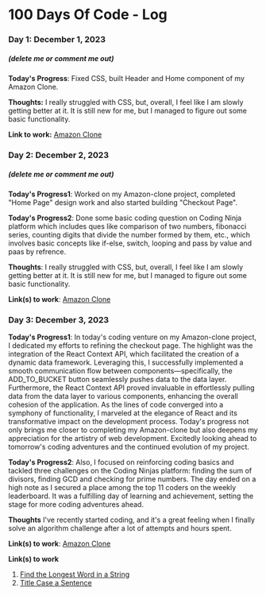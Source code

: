 # 100 Days Of Code - Log

### Day 1: December 1, 2023 
##### (delete me or comment me out)

**Today's Progress**: Fixed CSS, built Header and Home component of my Amazon Clone.

**Thoughts:** I really struggled with CSS, but, overall, I feel like I am slowly getting better at it. It is still new for me, but I managed to figure out some basic functionality.

**Link to work:** [Amazon Clone](https://github.com/Prakhar-7/Amazon-Clone)

### Day 2: December 2, 2023 
##### (delete me or comment me out)

**Today's Progress1**: Worked on my Amazon-clone project, completed "Home Page" design work and also started building "Checkout Page". 

**Today's Progress2**: Done some basic coding question on Coding Ninja platform which includes ques like comparison of two numbers, fibonacci series, counting digits that divide the number formed by them, etc., which involves basic concepts like if-else, switch, looping and pass by value and paas by refrence.   

**Thoughts**: I really struggled with CSS, but, overall, I feel like I am slowly getting better at it. It is still new for me, but I managed to figure out some basic functionality.

**Link(s) to work**: [Amazon Clone](https://github.com/Prakhar-7/Amazon-Clone)

### Day 3: December 3, 2023 

**Today's Progress1**: In today's coding venture on my Amazon-clone project, I dedicated my efforts to refining the checkout page. The highlight was the integration of the React Context API, which facilitated the creation of a dynamic data framework. Leveraging this, I successfully implemented a smooth communication flow between components—specifically, the ADD_TO_BUCKET button seamlessly pushes data to the data layer. Furthermore, the React Context API proved invaluable in effortlessly pulling data from the data layer to various components, enhancing the overall cohesion of the application. As the lines of code converged into a symphony of functionality, I marveled at the elegance of React and its transformative impact on the development process. Today's progress not only brings me closer to completing my Amazon-clone but also deepens my appreciation for the artistry of web development. Excitedly looking ahead to tomorrow's coding adventures and the continued evolution of my project.

**Today's Progress2**: Also, I focused on reinforcing coding basics and tackled three challenges on the Coding Ninjas platform: finding the sum of divisors, finding GCD and checking for prime numbers. The day ended on a high note as I secured a place among the top 11 coders on the weekly leaderboard. It was a fulfilling day of learning and achievement, setting the stage for more coding adventures ahead.

**Thoughts** I've recently started coding, and it's a great feeling when I finally solve an algorithm challenge after a lot of attempts and hours spent.

**Link(s) to work**: [Amazon Clone](https://github.com/Prakhar-7/Amazon-Clone)




**Link(s) to work**
1. [Find the Longest Word in a String](https://www.freecodecamp.com/challenges/find-the-longest-word-in-a-string)
2. [Title Case a Sentence](https://www.freecodecamp.com/challenges/title-case-a-sentence)
